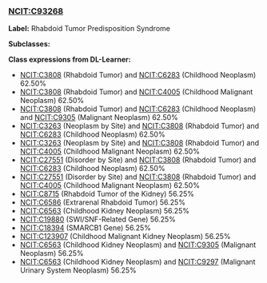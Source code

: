 
### [NCIT:C93268](http://purl.obolibrary.org/obo/NCIT_C93268)
**Label:** Rhabdoid Tumor Predisposition Syndrome

**Subclasses:** 

**Class expressions from DL-Learner:**

- [NCIT:C3808](http://purl.obolibrary.org/obo/NCIT_C3808) (Rhabdoid Tumor) and [NCIT:C6283](http://purl.obolibrary.org/obo/NCIT_C6283) (Childhood Neoplasm) 62.50%
- [NCIT:C3808](http://purl.obolibrary.org/obo/NCIT_C3808) (Rhabdoid Tumor) and [NCIT:C4005](http://purl.obolibrary.org/obo/NCIT_C4005) (Childhood Malignant Neoplasm) 62.50%
- [NCIT:C3808](http://purl.obolibrary.org/obo/NCIT_C3808) (Rhabdoid Tumor) and [NCIT:C6283](http://purl.obolibrary.org/obo/NCIT_C6283) (Childhood Neoplasm) and [NCIT:C9305](http://purl.obolibrary.org/obo/NCIT_C9305) (Malignant Neoplasm) 62.50%
- [NCIT:C3263](http://purl.obolibrary.org/obo/NCIT_C3263) (Neoplasm by Site) and [NCIT:C3808](http://purl.obolibrary.org/obo/NCIT_C3808) (Rhabdoid Tumor) and [NCIT:C6283](http://purl.obolibrary.org/obo/NCIT_C6283) (Childhood Neoplasm) 62.50%
- [NCIT:C3263](http://purl.obolibrary.org/obo/NCIT_C3263) (Neoplasm by Site) and [NCIT:C3808](http://purl.obolibrary.org/obo/NCIT_C3808) (Rhabdoid Tumor) and [NCIT:C4005](http://purl.obolibrary.org/obo/NCIT_C4005) (Childhood Malignant Neoplasm) 62.50%
- [NCIT:C27551](http://purl.obolibrary.org/obo/NCIT_C27551) (Disorder by Site) and [NCIT:C3808](http://purl.obolibrary.org/obo/NCIT_C3808) (Rhabdoid Tumor) and [NCIT:C6283](http://purl.obolibrary.org/obo/NCIT_C6283) (Childhood Neoplasm) 62.50%
- [NCIT:C27551](http://purl.obolibrary.org/obo/NCIT_C27551) (Disorder by Site) and [NCIT:C3808](http://purl.obolibrary.org/obo/NCIT_C3808) (Rhabdoid Tumor) and [NCIT:C4005](http://purl.obolibrary.org/obo/NCIT_C4005) (Childhood Malignant Neoplasm) 62.50%
- [NCIT:C8715](http://purl.obolibrary.org/obo/NCIT_C8715) (Rhabdoid Tumor of the Kidney) 56.25%
- [NCIT:C6586](http://purl.obolibrary.org/obo/NCIT_C6586) (Extrarenal Rhabdoid Tumor) 56.25%
- [NCIT:C6563](http://purl.obolibrary.org/obo/NCIT_C6563) (Childhood Kidney Neoplasm) 56.25%
- [NCIT:C19880](http://purl.obolibrary.org/obo/NCIT_C19880) (SWI/SNF-Related Gene) 56.25%
- [NCIT:C18394](http://purl.obolibrary.org/obo/NCIT_C18394) (SMARCB1 Gene) 56.25%
- [NCIT:C123907](http://purl.obolibrary.org/obo/NCIT_C123907) (Childhood Malignant Kidney Neoplasm) 56.25%
- [NCIT:C6563](http://purl.obolibrary.org/obo/NCIT_C6563) (Childhood Kidney Neoplasm) and [NCIT:C9305](http://purl.obolibrary.org/obo/NCIT_C9305) (Malignant Neoplasm) 56.25%
- [NCIT:C6563](http://purl.obolibrary.org/obo/NCIT_C6563) (Childhood Kidney Neoplasm) and [NCIT:C9297](http://purl.obolibrary.org/obo/NCIT_C9297) (Malignant Urinary System Neoplasm) 56.25%


